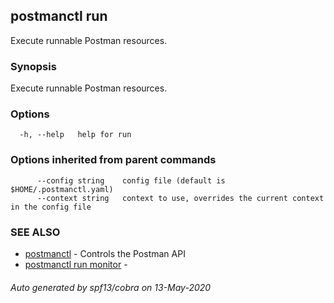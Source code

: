 ## postmanctl run

Execute runnable Postman resources.

### Synopsis

Execute runnable Postman resources.

### Options

```
  -h, --help   help for run
```

### Options inherited from parent commands

```
      --config string    config file (default is $HOME/.postmanctl.yaml)
      --context string   context to use, overrides the current context in the config file
```

### SEE ALSO

* [postmanctl](postmanctl.md)	 - Controls the Postman API
* [postmanctl run monitor](postmanctl_run_monitor.md)	 - 

###### Auto generated by spf13/cobra on 13-May-2020

